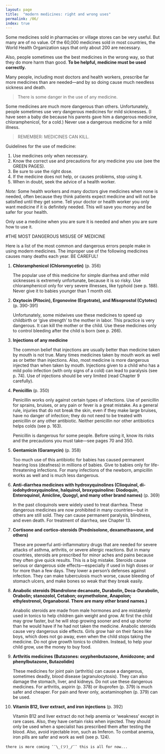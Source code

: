 ```yaml
---
layout: page
title:  "modern medicines: right and wrong uses"
permalink: /06/
index: true
---
```

Some medicines sold in pharmacies or village stores can be very useful. But many are of no value. Of the 60,000 medicines sold in most countries, the World Health Organization says that only about 200 are necessary.

Also, people sometimes use the best medicines in the wrong way, so that they do more harm than good. **To be helpful, medicine must be used correctly.**

Many people, including most doctors and health workers, prescribe far more medicines than are needed—and by so doing cause much needless sickness and death.

>There is some danger in the use of any medicine.

Some medicines are much more dangerous than others. Unfortunately, people sometimes use very dangerous medicines for mild sicknesses. (I have seen a baby die because his parents gave him a dangerous medicine, chloramphenicol, for a cold.) Never use a dangerous medicine for a mild illness.

>REMEMBER: MEDICINES CAN KILL.

Guidelines for the use of medicine:

 1. Use medicines only when necessary.
 2. Know the correct use and precautions for any medicine you use (see the GREEN PAGES).
 3. Be sure to use the right dose.
 4. If the medicine does not help, or causes problems, stop using it.
 5. When in doubt, seek the advice of a health worker.

_Note:_ Some health workers and many doctors give medicines when none is needed, often because they think patients expect medicine and will not be satisfied until they get some. Tell your doctor or health worker you only want medicine if it is definitely needed. This will save you money and be safer for your health.

Only use a medicine when you are sure it is needed and when you are sure how to use it.

#THE MOST DANGEROUS MISUSE OF MEDICINE

Here is a list of the most common and dangerous errors people make in using modern medicines. The improper use of the following medicines causes many deaths each year. BE CAREFUL!

  1. **Chloramphenicol (Chloromycetin)** (p. 356)

      The popular use of this medicine for simple diarrhea and other mild sicknesses is extremely unfortunate, because it is so risky. Use chloramphenicol only for very severe illnesses, like typhoid (see p. 188). Never give it to babies younger than 1 month old.

  2. **Oxytocin (Pitocin), Ergonovine (Ergotrate), and Misoprostol (Cytotec)** (p. 390-391)

      Unfortunately, some midwives use these medicines to speed up childbirth or ‘give strength’ to the mother in labor. This practice is very dangerous. It can kill the mother or the child. Use these medicines only to control bleeding after the child is born (see p. 266).

  3. **Injections of any medicine**

      The common belief that injections are usually better than medicine taken by mouth is not true. Many times medicines taken by mouth work as well as or better than injections. Also, most medicine is more dangerous injected than when taken by mouth. Injections given to a child who has a mild polio infection (with only signs of a cold) can lead to paralysis (see p. 74). Use of injections should be very limited (read Chapter 9 carefully).

  4. **Penicillin** (p. 350)

      Penicillin works only against certain types of infections. Use of penicillin for sprains, bruises, or any pain or fever is a great mistake. As a general rule, injuries that do not break the skin, even if they make large bruises, have no danger of infection; they do not need to be treated with penicillin or any other antibiotic. Neither penicillin nor other antibiotics helps colds (see p. 163).

      Penicillin is dangerous for some people. Before using it, know its risks and the precautions you must take—see pages 70 and 350.

  5. **Gentamicin  (Garamycin)** (p. 358)

      Too much use of this antibiotic for babies has caused permanent hearing loss (deafness) in millions of babies. Give to babies only for life-threatening infections. For many infections of the newborn, ampicillin works as well and is much less dangerous.

  6. **Anti-diarrhea medicines with hydroxyquinolines (Clioquinol, di-iodohydroxyquinoline, halquinol, broxyquinoline: Diodoquin, Enteroquinol, Amicline, Quogyl, and many other brand names)** (p. 369)

      In the past clioquinols were widely used to treat diarrhea. These dangerous medicines are now prohibited in many countries—but in others are still sold. They can cause permanent paralysis, blindness, and even death. For treatment of diarrhea, see Chapter 13.

  7. **Cortisone and cortico-steroids (Prednisolone, dexamethasone, and others)**

      These are powerful anti-inflammatory drugs that are needed for severe attacks of asthma, arthritis, or severe allergic reactions. But in many countries, steroids are prescribed for minor aches and pains because they often give quick results. This is a big mistake. Steroids cause serious or dangerous side effects—especially if used in high doses or for more than a few days. They lower a person’s defenses against infection. They can make tuberculosis much worse, cause bleeding of stomach ulcers, and make bones so weak that they break easily.

  8. **Anabolic steroids (Nandrolone decanoate, Durabolin, Deca-Durabolin, Orabolin; stanozolol, Cetabon; oxymetholone, Anapolon; ethylestrenol, Organaboral. There are many other brand names.)**

      Anabolic steroids are made from male hormones and are mistakenly used in tonics to help children gain weight and grow. At first the child may grow faster, but he will stop growing sooner and end up shorter than he would have if he had not taken the medicine. Anabolic steroids cause very dangerous side effects. Girls grow hair on their faces like boys, which does not go away, even when the child stops taking the medicine. Do not give growth tonics to children. Instead, to help your child grow, use the money to buy food.

  9. **Arthritis medicines (Butazones: oxyphenbutazone, Amidozone; and phenylbutazone, Butazolidin)**

      These medicines for joint pain (arthritis) can cause a dangerous, sometimes deadly, blood disease (agranulocytosis). They can also damage the stomach, liver, and kidneys. Do not use these dangerous medicines. For arthritis, aspirin (p. 378) or ibuprofen (p. 379) is much safer and cheaper. For pain and fever only, acetaminophen (p. 379) can be used.

  10. **Vitamin B12, liver extract, and iron injections** (p. 392)

      Vitamin B12 and liver extract do not help anemia or ‘weakness’ except in rare cases. Also, they have certain risks when injected. They should only be used when a specialist has prescribed them after testing the blood. Also, avoid injectable iron, such as Imferon. To combat anemia, iron pills are safer and work as well (see p. 124).



```
there is more coming ¯¯\_(ツ)_/¯¯ this is all for now...
```
